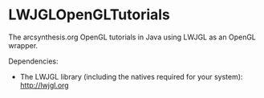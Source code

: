 LWJGLOpenGLTutorials
====================

The arcsynthesis.org OpenGL tutorials in Java using LWJGL as an OpenGL wrapper.

Dependencies:

- The LWJGL library (including the natives required for your system): http://lwjgl.org 
